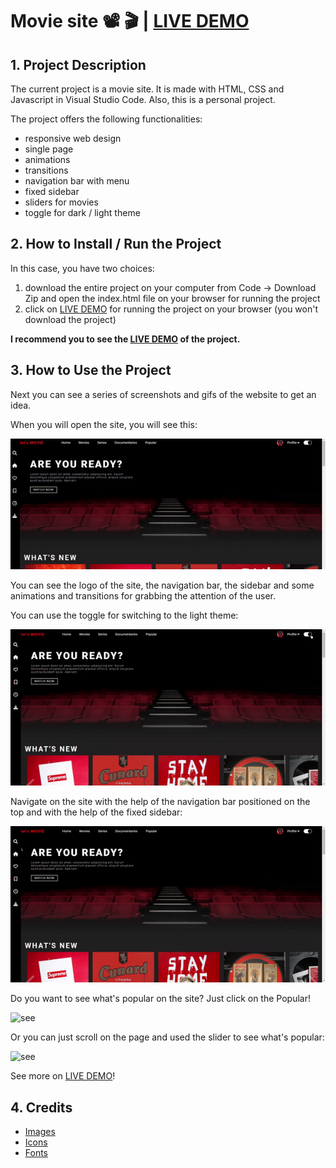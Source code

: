 # Movie site :film_projector: :clapper: | [LIVE DEMO](rusdiana97.github.io/lets-movie.github.io/)

## 1. Project Description

The current project is a movie site. It is made with HTML, CSS and Javascript in Visual Studio Code. 
Also, this is a personal project.

The project offers the following functionalities: 
- responsive web design 
- single page
- animations 
- transitions 
- navigation bar with menu
- fixed sidebar
- sliders for movies
- toggle for dark / light theme

## 2. How to Install / Run the Project

In this case, you have two choices:
1. download the entire project on your computer from Code -> Download Zip and open the index.html file on your browser for running the project
2. click on [LIVE DEMO](rusdiana97.github.io/lets-movie.github.io/) for running the project on your browser (you won't download the project)

**I recommend you to see the [LIVE DEMO](rusdiana97.github.io/lets-movie.github.io/) of the project.**

## 3. How to Use the Project

Next you can see a series of screenshots and gifs of the website to get an idea.

When you will open the site, you will see this:

![see](gifs/lets-movie-gif.gif)

You can see the logo of the site, the navigation bar, the sidebar and some animations and transitions for grabbing the attention of the user.

You can use the toggle for switching to the light theme:

![see](gifs/toggle-gif.gif)

Navigate on the site with the help of the navigation bar positioned on the top and with the help of the fixed sidebar:

![see](gifs/nagivation-gif.gif)

Do you want to see what's popular on the site? Just click on the Popular!

![see](gifs/click-gif.gif)

Or you can just scroll on the page and used the slider to see what's popular:

![see](gifs/scroll-gif.gif)

See more on [LIVE DEMO](rusdiana97.github.io/lets-movie.github.io/)!

## 4. Credits

 - [Images](https://unsplash.com)
 - [Icons](https://fontawesome.com)
 - [Fonts](https://fonts.google.com)

